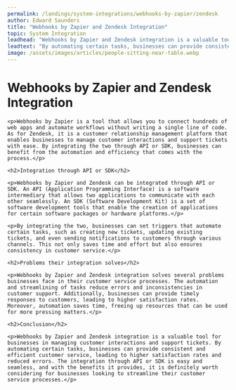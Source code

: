 ```yaml
---
permalink: /landings/system-integrations/webhooks-by-zapier/zendesk
author: Edward Saunders
title: "Webhooks by Zapier and Zendesk Integration"
topic: System Integration
leadhead: "Webhooks by Zapier and Zendesk integration is a valuable tool for businesses in managing customer interactions and support tickets"
leadtext: "By automating certain tasks, businesses can provide consistent and efficient customer service, leading to higher satisfaction rates and reduced errors. The integration through API or SDK is easy and seamless, and with the benefits it provides, it is definitely worth considering for businesses looking to streamline their customer service processes."
image: /assets/images/articles/people-sitting-near-table.webp
---
```

<div class="arttext">	<h1>Webhooks by Zapier and Zendesk Integration</h1>

	<p>Webhooks by Zapier is a tool that allows you to connect hundreds of web apps and automate workflows without writing a single line of code. As for Zendesk, it is a customer relationship management platform that enables businesses to manage customer interactions and support tickets with ease. By integrating the two through API or SDK, businesses can benefit from the automation and efficiency that comes with the process.</p>

	<h2>Integration through API or SDK</h2>

	<p>Webhooks by Zapier and Zendesk can be integrated through API or SDK. An API (Application Programming Interface) is a software intermediary that allows two applications to communicate with each other seamlessly. An SDK (Software Development Kit) is a set of software development tools that enable the creation of applications for certain software packages or hardware platforms.</p>

	<p>By integrating the two, businesses can set triggers that automate certain tasks, such as creating new tickets, updating existing tickets, and even sending notifications to customers through various channels. This not only saves time and effort but also ensures consistency in customer service.</p>

	<h2>Problems their integration solves</h2>

	<p>Webhooks by Zapier and Zendesk integration solves several problems businesses face in their customer service processes. The automation and streamlining of tasks reduce errors and inconsistencies in customer support. Additionally, businesses can provide timely responses to customers, leading to higher satisfaction rates. Moreover, automation saves time, freeing up resources that can be used for more pressing matters.</p>

	<h2>Conclusion</h2>
	
	<p>Webhooks by Zapier and Zendesk integration is a valuable tool for businesses in managing customer interactions and support tickets. By automating certain tasks, businesses can provide consistent and efficient customer service, leading to higher satisfaction rates and reduced errors. The integration through API or SDK is easy and seamless, and with the benefits it provides, it is definitely worth considering for businesses looking to streamline their customer service processes.</p>
</div>